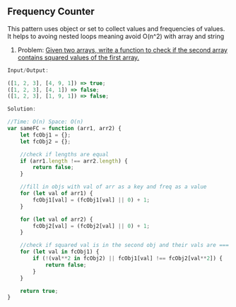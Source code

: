 ## Frequency Counter

This pattern uses object or set to collect values and frequencies of values. It helps to avoing nested loops meaning avoid O(n^2) with array and string

1. Problem: [Given two arrays, write a function to check if the second array contains squared values of the first array.](./fc.js)
   
```javascript
Input/Output:

([1, 2, 3], [4, 9, 1]) => true;
([1, 2, 3], [4, 1]) => false;
([1, 2, 3], [1, 9, 1]) => false;
```

```javascript
Solution:

//Time: O(n) Space: O(n)
var sameFC = function (arr1, arr2) {
    let fcObj1 = {};
    let fcObj2 = {};

    //check if lengths are equal
    if (arr1.length !== arr2.length) {
        return false;
    }

    //fill in objs with val of arr as a key and freq as a value
    for (let val of arr1) {
        fcObj1[val] = (fcObj1[val] || 0) + 1;
    }

    for (let val of arr2) {
        fcObj2[val] = (fcObj2[val] || 0) + 1;
    }

    //check if squared val is in the second obj and their vals are ===
    for (let val in fcObj1) {
        if (!(val**2 in fcObj2) || fcObj1[val] !== fcObj2[val**2]) {
            return false;
        } 
    }

    return true;
}
```
